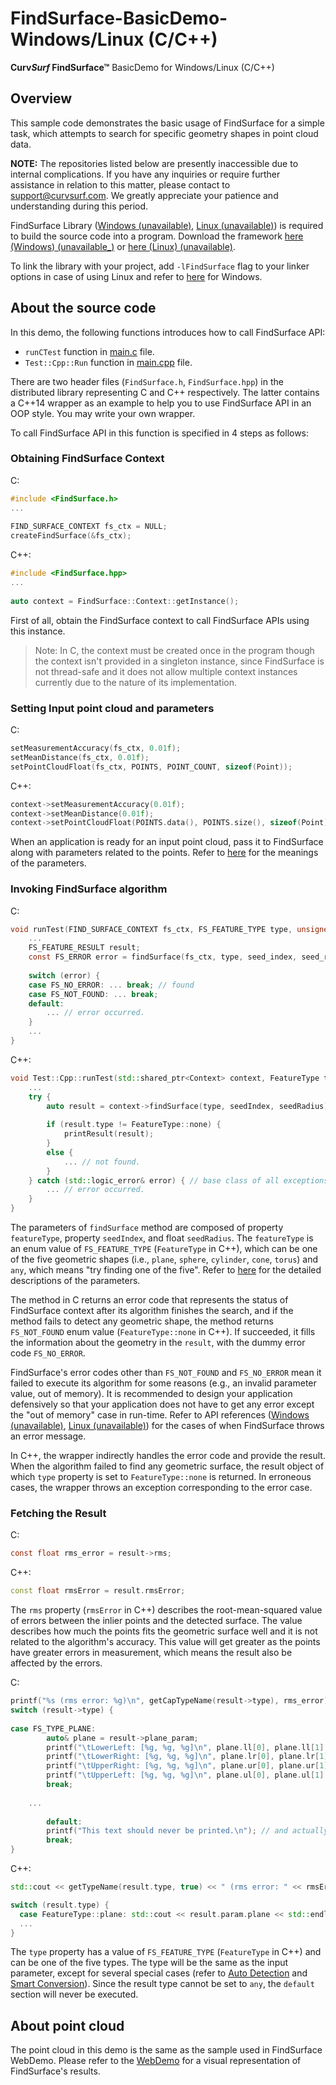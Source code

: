 # FindSurface-BasicDemo-Windows/Linux (C/C++)
**Curv*Surf* FindSurface™** BasicDemo for Windows/Linux (C/C++)

## Overview
This sample code demonstrates the basic usage of FindSurface for a simple task, which attempts to search for specific geometry shapes in point cloud data.

**NOTE:** The repositories listed below are presently inaccessible due to internal complications. If you have any inquiries or require further assistance in relation to this matter, please contact to support@curvsurf.com. We greatly appreciate your patience and understanding during this period.

FindSurface Library ([Windows (unavailable)](https://github.com/CurvSurf/FindSurface-Windows), [Linux (unavailable)](https://github.com/CurvSurf/FindSurface-Linux)) is required to build the source code into a program. Download the framework [here (Windows) (unavailable_)](https://github.com/CurvSurf/FindSurface-Windows/releases) or [here (Linux) (unavailable)](https://github.com/CurvSurf/FindSurface-Linux/releases).

To link the library with your project, add `-lFindSurface` flag to your linker options in case of using Linux and refer to [here](https://docs.microsoft.com/en-us/cpp/build/walkthrough-creating-and-using-a-dynamic-link-library-cpp?view=msvc-160) for Windows.

## About the source code

In this demo, the following functions introduces how to call FindSurface API:

-  `runCTest` function in [main.c](src/c/main.c) file.
-  `Test::Cpp::Run` function in [main.cpp](src/cpp/main.cpp) file. 

There are two header files (`FindSurface.h`, `FindSurface.hpp`) in the distributed library representing C and C++ respectively. The latter contains a C++14 wrapper as an example to help you to use FindSurface API in an OOP style. You may write your own wrapper.

To call FindSurface API in this function is specified in 4 steps as follows:

### Obtaining FindSurface Context

C:

````C
#include <FindSurface.h>
...
  
FIND_SURFACE_CONTEXT fs_ctx = NULL;
createFindSurface(&fs_ctx);
````

C++:

````C++
#include <FindSurface.hpp>
...
  
auto context = FindSurface::Context::getInstance();
````

First of all, obtain the FindSurface context to call FindSurface APIs using this instance.

> Note: In C, the context must be created once in the program though the context isn't provided in a singleton instance, since FindSurface is not thread-safe and it does not allow multiple context instances currently due to the nature of its implementation.

### Setting Input point cloud and parameters

C:

````C
setMeasurementAccuracy(fs_ctx, 0.01f);
setMeanDistance(fs_ctx, 0.01f);
setPointCloudFloat(fs_ctx, POINTS, POINT_COUNT, sizeof(Point));
````

C++:

````c++
context->setMeasurementAccuracy(0.01f);
context->setMeanDistance(0.01f);
context->setPointCloudFloat(POINTS.data(), POINTS.size(), sizeof(Point));
````
When an application is ready for an input point cloud, pass it to FindSurface along with parameters related to the points. Refer to [here](https://github.com/CurvSurf/FindSurface#how-does-it-work) for the meanings of the parameters.

### Invoking FindSurface algorithm

C:

````C
void runTest(FIND_SURFACE_CONTEXT fs_ctx, FS_FEATURE_TYPE type, unsigned int seed_index, float seed_radius) {
  	...
    FS_FEATURE_RESULT result;
  	const FS_ERROR error = findSurface(fs_ctx, type, seed_index, seed_radius, &result);
  
  	switch (error) {
    case FS_NO_ERROR: ... break; // found
    case FS_NOT_FOUND: ... break;
    default:
        ... // error occurred.
    }
    ...
}
````

C++:

````c++
void Test::Cpp::runTest(std::shared_ptr<Context> context, FeatureType type, unsigned int seedIndex, float seedRadius) {
  	...
    try {
      	auto result = context->findSurface(type, seedIndex, seedRadius);
      
      	if (result.type != FeatureType::none) {
          	printResult(result);
        }
      	else {
          	... // not found.
        }
    } catch (std::logic_error& error) { // base class of all exceptions related to FindSurface.
      	... // error occurred.
    }
}
````

The parameters of  `findSurface` method are composed of property `featureType`, property `seedIndex`, and float `seedRadius`. The `featureType` is an enum value of `FS_FEATURE_TYPE` (`FeatureType` in C++), which can be one of the five geometric shapes (i.e., `plane`, `sphere`, `cylinder`, `cone`, `torus`) and `any`, which means "try finding one of the five". Refer to [here](https://github.com/CurvSurf/FindSurface#how-does-it-work) for the detailed descriptions of the parameters.

The method in C returns an error code that represents the status of FindSurface context after its algorithm finishes the search, and if the method fails to detect any geometric shape, the method returns `FS_NOT_FOUND` enum value (`FeatureType::none` in C++). If succeeded, it fills the information about the geometry in the `result`, with the dummy error code `FS_NO_ERROR`.

FindSurface's error codes other than  `FS_NOT_FOUND` and `FS_NO_ERROR` mean it failed to execute its algorithm for some reasons (e.g., an invalid parameter value, out of memory). It is recommended to design your application defensively so that your application does not have to get any error except the "out of memory" case in run-time. Refer to API references ([Windows (unavailable)](https://github.com/CurvSurf/FindSurface-Windows/blob/master/FindSurface-API-reference-C.md), [Linux (unavailable)](https://github.com/CurvSurf/FindSurface-Linux/blob/master/FindSurface-API-reference-C.md)) for the cases of when FindSurface throws an error message.

In C++, the wrapper indirectly handles the error code and provide the result. When the algorithm failed to find any geometric surface, the result object of which `type` property is set to `FeatureType::none` is returned. In erroneous cases, the wrapper throws an exception corresponding to the error case.

### Fetching the Result

C:

````C
const float rms_error = result->rms;
````

C++:

````c++
const float rmsError = result.rmsError;
````

The `rms` property (`rmsError` in C++) describes the root-mean-squared value of errors between the inlier points and the detected surface. The value describes how much the points fits the geometric surface well and it is not related to the algorithm's accuracy. This value will get greater as the points have greater errors in measurement, which means the result also be affected by the errors.

C:

````C
printf("%s (rms error: %g)\n", getCapTypeName(result->type), rms_error);
switch (result->type) {
            
case FS_TYPE_PLANE:
		auto& plane = result->plane_param;
		printf("\tLowerLeft: [%g, %g, %g]\n", plane.ll[0], plane.ll[1], plane.ll[2]);
		printf("\tLowerRight: [%g, %g, %g]\n", plane.lr[0], plane.lr[1], plane.lr[2]);
		printf("\tUpperRight: [%g, %g, %g]\n", plane.ur[0], plane.ur[1], plane.ur[2]);
 		printf("\tUpperLeft: [%g, %g, %g]\n", plane.ul[0], plane.ul[1], plane.ul[2]);
		break;
   
    ...
      
		default:
		printf("This text should never be printed.\n"); // and actually will never be printed
		break;
}
````

C++:

````c++
std::cout << getTypeName(result.type, true) << " (rms error: " << rmsError << ")" << std::endl;

switch (result.type) {
  case FeatureType::plane: std::cout << result.param.plane << std::endl; break;
  ...
}
````

The `type` property has a value of `FS_FEATURE_TYPE` (`FeatureType` in C++) and can be one of the five types. The type will be the same as the input parameter, except for several special cases (refer to [Auto Detection](https://github.com/CurvSurf/FindSurface#auto-detection) and [Smart Conversion](https://github.com/CurvSurf/FindSurface#smart-conversion)). Since the result type cannot be set to `any`, the `default` section will never be executed. 



## About point cloud

The point cloud in this demo is the same as the sample used in FindSurface WebDemo. Please refer to the [WebDemo](https://developers.curvsurf.com/WebDemo/) for a visual representation of FindSurface's results. 
